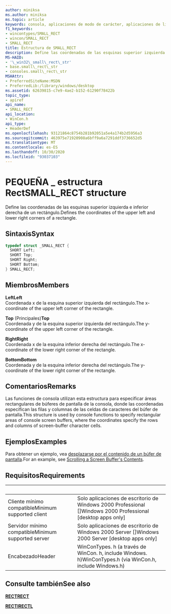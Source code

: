 ```yaml
---
author: miniksa
ms.author: miniksa
ms.topic: article
keywords: consola, aplicaciones de modo de carácter, aplicaciones de línea de comandos, aplicaciones de terminal, API de consola
f1_keywords:
- wincontypes/SMALL_RECT
- wincon/SMALL_RECT
- SMALL_RECT
title: Estructura de SMALL_RECT
description: Define las coordenadas de las esquinas superior izquierda e inferior derecha de un rectángulo.
MS-HAID:
- '\_win32\_small\_rect\_str'
- base.small\_rect\_str
- consoles.small\_rect\_str
MSHAttr:
- PreferredSiteName:MSDN
- PreferredLib:/library/windows/desktop
ms.assetid: 62639815-c7e9-4ae2-b152-61290f78422b
topic_type:
- apiref
api_name:
- SMALL_RECT
api_location:
- WinCon.h
api_type:
- HeaderDef
ms.openlocfilehash: 93121864c8754b281b92051a5e4a174b2d5956a3
ms.sourcegitcommit: 463975e71920908a6bff9a6a7291ddf3736652d5
ms.translationtype: MT
ms.contentlocale: es-ES
ms.lasthandoff: 10/30/2020
ms.locfileid: "93037103"
---
```

# <a name="small_rect-structure"></a><span data-ttu-id="b48c5-104">PEQUEÑA \_ estructura Rect</span><span class="sxs-lookup"><span data-stu-id="b48c5-104">SMALL\_RECT structure</span></span>

<span data-ttu-id="b48c5-105">Define las coordenadas de las esquinas superior izquierda e inferior derecha de un rectángulo.</span><span class="sxs-lookup"><span data-stu-id="b48c5-105">Defines the coordinates of the upper left and lower right corners of a rectangle.</span></span>

## <a name="syntax"></a><span data-ttu-id="b48c5-106">Sintaxis</span><span class="sxs-lookup"><span data-stu-id="b48c5-106">Syntax</span></span>

```C
typedef struct _SMALL_RECT {
  SHORT Left;
  SHORT Top;
  SHORT Right;
  SHORT Bottom;
} SMALL_RECT;
```

## <a name="members"></a><span data-ttu-id="b48c5-107">Miembros</span><span class="sxs-lookup"><span data-stu-id="b48c5-107">Members</span></span>

<span data-ttu-id="b48c5-108">**Left**</span><span class="sxs-lookup"><span data-stu-id="b48c5-108">**Left**</span></span>  
<span data-ttu-id="b48c5-109">Coordenada x de la esquina superior izquierda del rectángulo.</span><span class="sxs-lookup"><span data-stu-id="b48c5-109">The x-coordinate of the upper left corner of the rectangle.</span></span>

<span data-ttu-id="b48c5-110">**Top** (Principales)</span><span class="sxs-lookup"><span data-stu-id="b48c5-110">**Top**</span></span>  
<span data-ttu-id="b48c5-111">Coordenada y de la esquina superior izquierda del rectángulo.</span><span class="sxs-lookup"><span data-stu-id="b48c5-111">The y-coordinate of the upper left corner of the rectangle.</span></span>

<span data-ttu-id="b48c5-112">**Right**</span><span class="sxs-lookup"><span data-stu-id="b48c5-112">**Right**</span></span>  
<span data-ttu-id="b48c5-113">Coordenada x de la esquina inferior derecha del rectángulo.</span><span class="sxs-lookup"><span data-stu-id="b48c5-113">The x-coordinate of the lower right corner of the rectangle.</span></span>

<span data-ttu-id="b48c5-114">**Bottom**</span><span class="sxs-lookup"><span data-stu-id="b48c5-114">**Bottom**</span></span>  
<span data-ttu-id="b48c5-115">Coordenada y de la esquina inferior derecha del rectángulo.</span><span class="sxs-lookup"><span data-stu-id="b48c5-115">The y-coordinate of the lower right corner of the rectangle.</span></span>

## <a name="remarks"></a><span data-ttu-id="b48c5-116">Comentarios</span><span class="sxs-lookup"><span data-stu-id="b48c5-116">Remarks</span></span>

<span data-ttu-id="b48c5-117">Las funciones de consola utilizan esta estructura para especificar áreas rectangulares de búferes de pantalla de la consola, donde las coordenadas especifican las filas y columnas de las celdas de caracteres del búfer de pantalla.</span><span class="sxs-lookup"><span data-stu-id="b48c5-117">This structure is used by console functions to specify rectangular areas of console screen buffers, where the coordinates specify the rows and columns of screen-buffer character cells.</span></span>

## <a name="examples"></a><span data-ttu-id="b48c5-118">Ejemplos</span><span class="sxs-lookup"><span data-stu-id="b48c5-118">Examples</span></span>

<span data-ttu-id="b48c5-119">Para obtener un ejemplo, vea [desplazarse por el contenido de un búfer de pantalla](scrolling-a-screen-buffer-s-contents.md).</span><span class="sxs-lookup"><span data-stu-id="b48c5-119">For an example, see [Scrolling a Screen Buffer's Contents](scrolling-a-screen-buffer-s-contents.md).</span></span>

## <a name="requirements"></a><span data-ttu-id="b48c5-120">Requisitos</span><span class="sxs-lookup"><span data-stu-id="b48c5-120">Requirements</span></span>

| &nbsp; | &nbsp; |
|-|-|
| <span data-ttu-id="b48c5-121">Cliente mínimo compatible</span><span class="sxs-lookup"><span data-stu-id="b48c5-121">Minimum supported client</span></span> | <span data-ttu-id="b48c5-122">Solo aplicaciones de escritorio de Windows 2000 Professional \[\]</span><span class="sxs-lookup"><span data-stu-id="b48c5-122">Windows 2000 Professional \[desktop apps only\]</span></span> |
| <span data-ttu-id="b48c5-123">Servidor mínimo compatible</span><span class="sxs-lookup"><span data-stu-id="b48c5-123">Minimum supported server</span></span> | <span data-ttu-id="b48c5-124">Solo aplicaciones de escritorio de Windows 2000 Server \[\]</span><span class="sxs-lookup"><span data-stu-id="b48c5-124">Windows 2000 Server \[desktop apps only\]</span></span> |
| <span data-ttu-id="b48c5-125">Encabezado</span><span class="sxs-lookup"><span data-stu-id="b48c5-125">Header</span></span> | <span data-ttu-id="b48c5-126">WinConTypes. h (a través de WinCon. h, include Windows. h)</span><span class="sxs-lookup"><span data-stu-id="b48c5-126">WinConTypes.h (via WinCon.h, include Windows.h)</span></span> |

## <a name="see-also"></a><span data-ttu-id="b48c5-127">Consulte también</span><span class="sxs-lookup"><span data-stu-id="b48c5-127">See also</span></span>

[<span data-ttu-id="b48c5-128">**RECT**</span><span class="sxs-lookup"><span data-stu-id="b48c5-128">**RECT**</span></span>](https://msdn.microsoft.com/library/windows/desktop/dd162897)

[<span data-ttu-id="b48c5-129">**RECTl**</span><span class="sxs-lookup"><span data-stu-id="b48c5-129">**RECTL**</span></span>](https://msdn.microsoft.com/library/windows/desktop/dd162907)
